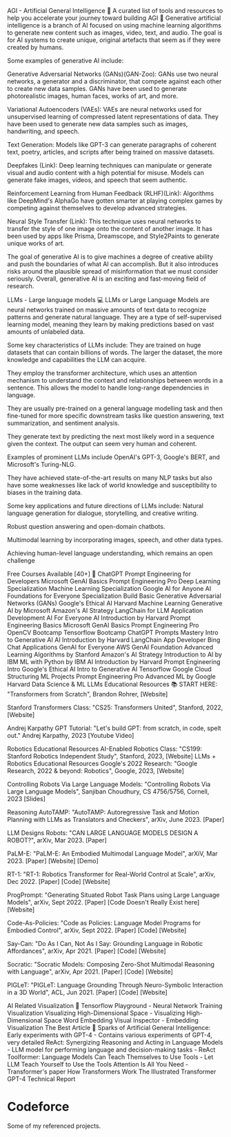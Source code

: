 AGI - Artificial General Intelligence 🚀
A curated list of tools and resources to help you accelerate your journey toward building AGI 🤖
Generative artificial intelligence is a branch of AI focused on using machine learning algorithms to generate new content such as images, video, text, and audio. The goal is for AI systems to create unique, original artefacts that seem as if they were created by humans.

Some examples of generative AI include:

Generative Adversarial Networks (GANs)(GAN-Zoo): GANs use two neural networks, a generator and a discriminator, that compete against each other to create new data samples. GANs have been used to generate photorealistic images, human faces, works of art, and more.

Variational Autoencoders (VAEs): VAEs are neural networks used for unsupervised learning of compressed latent representations of data. They have been used to generate new data samples such as images, handwriting, and speech.

Text Generation: Models like GPT-3 can generate paragraphs of coherent text, poetry, articles, and scripts after being trained on massive datasets.

Deepfakes (Link): Deep learning techniques can manipulate or generate visual and audio content with a high potential for misuse. Models can generate fake images, videos, and speech that seem authentic.

Reinforcement Learning from Human Feedback (RLHF)(Link): Algorithms like DeepMind's AlphaGo have gotten smarter at playing complex games by competing against themselves to develop advanced strategies.

Neural Style Transfer (Link): This technique uses neural networks to transfer the style of one image onto the content of another image. It has been used by apps like Prisma, Dreamscope, and Style2Paints to generate unique works of art.

The goal of generative AI is to give machines a degree of creative ability and push the boundaries of what AI can accomplish. But it also introduces risks around the plausible spread of misinformation that we must consider seriously. Overall, generative AI is an exciting and fast-moving field of research.

LLMs - Large language models 💻
LLMs or Large Language Models are neural networks trained on massive amounts of text data to recognize patterns and generate natural language. They are a type of self-supervised learning model, meaning they learn by making predictions based on vast amounts of unlabeled data.

Some key characteristics of LLMs include:
They are trained on huge datasets that can contain billions of words. The larger the dataset, the more knowledge and capabilities the LLM can acquire.

They employ the transformer architecture, which uses an attention mechanism to understand the context and relationships between words in a sentence. This allows the model to handle long-range dependencies in language.

They are usually pre-trained on a general language modelling task and then fine-tuned for more specific downstream tasks like question answering, text summarization, and sentiment analysis.

They generate text by predicting the next most likely word in a sequence given the context. The output can seem very human and coherent.

Examples of prominent LLMs include OpenAI's GPT-3, Google's BERT, and Microsoft's Turing-NLG.

They have achieved state-of-the-art results on many NLP tasks but also have some weaknesses like lack of world knowledge and susceptibility to biases in the training data.

Some key applications and future directions of LLMs include:
Natural language generation for dialogue, storytelling, and creative writing.

Robust question answering and open-domain chatbots.

Multimodal learning by incorporating images, speech, and other data types.

Achieving human-level language understanding, which remains an open challenge

Free Courses Available [40+] 🧠
ChatGPT Prompt Engineering for Developers
Microsoft GenAI Basics
Prompt Engineering Pro
Deep Learning Specialization
Machine Learning Specialization
Google AI for Anyone
AI Foundations for Everyone Specialization
Build Basic Generative Adversarial Networks (GANs)
Google's Ethical AI
Harvard Machine Learning
Generative AI by Microsoft
Amazon's AI Strategy
LangChain for LLM Application Development
AI For Everyone
AI Introduction by Harvard
Prompt Engineering Basics
Microsoft GenAI Basics
Prompt Engineering Pro
OpenCV Bootcamp
Tensorflow Bootcamp
ChatGPT Prompts Mastery
Intro to Generative AI
AI Introduction by Harvard
LangChain App Developer
Bing Chat Applications
GenAI for Everyone
AWS GenAI Foundation
Advanced Learning Algorithms by Stanford
Amazon's AI Strategy
Introduction to AI by IBM
ML with Python by IBM
AI Introduction by Harvard
Prompt Engineering Intro
Google's Ethical AI
Intro to Generative AI
Tensorflow Google Cloud
Structuring ML Projects
Prompt Engineering Pro
Advanced ML by Google
Harvard Data Science & ML
LLMs Educational Resources 📚
START HERE: "Transformers from Scratch", Brandon Rohrer, [Website]

Stanford Transformers Class: "CS25: Transformers United", Stanford, 2022, [Website]

Andrej Karpathy GPT Tutorial: "Let's build GPT: from scratch, in code, spelt out." Andrej Karpathy, 2023 [Youtube Video]

Robotics Educational Resources
AI-Enabled Robotics Class: "CS199: Stanford Robotics Independent Study", Stanford, 2023, [Website]
LLMs + Robotics Educational Resources
Google's 2022 Research: "Google Research, 2022 & beyond: Robotics", Google, 2023, [Website]

Controlling Robots Via Large Language Models: "Controlling Robots Via Large Language Models", Sanjiban Choudhury, CS 4756/5756, Cornell, 2023 [Slides]

Reasoning
AutoTAMP: "AutoTAMP: Autoregressive Task and Motion Planning with LLMs as Translators and Checkers", arXiv, June 2023. [Paper]

LLM Designs Robots: "CAN LARGE LANGUAGE MODELS DESIGN A ROBOT?", arXiv, Mar 2023. [Paper]

PaLM-E: "PaLM-E: An Embodied Multimodal Language Model", arXiV, Mar 2023. [Paper] [Website] [Demo]

RT-1: "RT-1: Robotics Transformer for Real-World Control at Scale", arXiv, Dec 2022. [Paper] [Code] [Website]

ProgPrompt: "Generating Situated Robot Task Plans using Large Language Models", arXiv, Sept 2022. [Paper] [Code Doesn't Really Exist here] [Website]

Code-As-Policies: "Code as Policies: Language Model Programs for Embodied Control", arXiv, Sept 2022. [Paper] [Code] [Website]

Say-Can: "Do As I Can, Not As I Say: Grounding Language in Robotic Affordances", arXiv, Apr 2021. [Paper] [Code] [Website]

Socratic: "Socratic Models: Composing Zero-Shot Multimodal Reasoning with Language", arXiv, Apr 2021. [Paper] [Code] [Website]

PIGLeT: "PIGLeT: Language Grounding Through Neuro-Symbolic Interaction in a 3D World", ACL, Jun 2021. [Paper] [Code] [Website]

AI Related Visualization 👀
Tensorflow Playground - Neural Network Training Visualization
Visualizing High-Dimensional Space - Visualizing High-Dimensional Space
Word Embedding Visual Inspector - Embedding Visualization
The Best Article 📝
Sparks of Artificial General Intelligence: Early experiments with GPT-4 - Contains various experiments of GPT-4, very detailed
ReAct: Synergizing Reasoning and Acting in Language Models - LLM model for performing language and decision-making tasks - ReAct
Toolformer: Language Models Can Teach Themselves to Use Tools - Let LLM Teach Yourself to Use the Tools
Attention Is All You Need - Transformer's paper
How Transformers Work
The Illustrated Transformer
GPT-4 Technical Report


# Codeforce
Some of my referenced projects.
